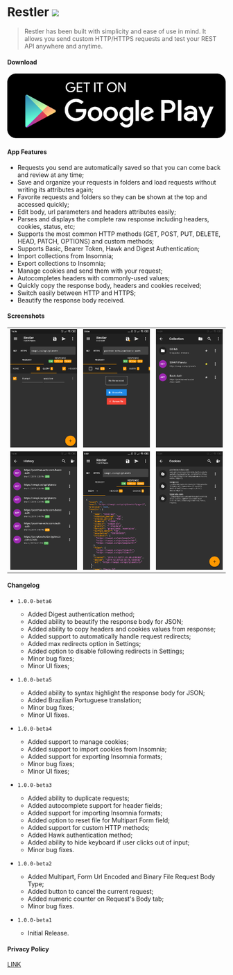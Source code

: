 # Restler ![](https://img.shields.io/badge/version-1.0.0--beta6-green.svg)

> Restler has been built with simplicity and ease of use in mind. It allows you send custom HTTP/HTTPS requests and test your REST API anywhere and anytime.

#### Download

[![](img/google-play.png)](https://rebrand.ly/restler-android-app)

#### App Features

* Requests you send are automatically saved so that you can come back and review at any time;
* Save and organize your requests in folders and load requests without writing its attributes again;
* Favorite requests and folders so they can be shown at the top and accessed quickly;
* Edit body, url parameters and headers attributes easily;
* Parses and displays the complete raw response including headers, cookies, status, etc;
* Supports the most common HTTP methods (GET, POST, PUT, DELETE, HEAD, PATCH, OPTIONS) and custom methods;
* Supports Basic, Bearer Token, Hawk and Digest Authentication;
* Import collections from Insomnia;
* Export collections to Insomnia;
* Manage cookies and send them with your request;
* Autocompletes headers with commonly-used values;
* Quickly copy the response body, headers and cookies received;
* Switch easily between HTTP and HTTPS;
* Beautify the response body received.

#### Screenshots

|                |                |                |
| -------------- | -------------- | -------------- |
| ![](img/1.png) | ![](img/2.png) | ![](img/3.png) |
| ![](img/4.png) | ![](img/5.png) | ![](img/6.png) |

#### Changelog

* `1.0.0-beta6`
  * Added Digest authentication method;
  * Added ability to beautify the response body for JSON;
  * Added ability to copy headers and cookies values from response;
  * Added support to automatically handle request redirects;
  * Added max redirects option in Settings;
  * Added option to disable following redirects in Settings;
  * Minor bug fixes;
  * Minor UI fixes;

* `1.0.0-beta5`
  * Added ability to syntax highlight the response body for JSON;
  * Added Brazilian Portuguese translation;
  * Minor bug fixes;
  * Minor UI fixes.

* `1.0.0-beta4`
  - Added support to manage cookies;
  - Added support to import cookies from Insomnia;
  - Added support for exporting Insomnia formats;
  - Minor bug fixes;
  - Minor UI fixes;

* `1.0.0-beta3`
  - Added ability to duplicate requests;
  - Added autocomplete support for header fields;
  - Added support for importing Insomnia formats;
  - Added option to reset file for Multipart Form field;
  - Added support for custom HTTP methods;
  - Added Hawk authentication method;
  - Added ability to hide keyboard if user clicks out of input;
  - Minor bug fixes.

* `1.0.0-beta2`
  - Added Multipart, Form Url Encoded and Binary File Request Body Type;
  - Added button to cancel the current request;
  - Added numeric counter on Request's Body tab;
  - Minor bug fixes.

* `1.0.0-beta1`
  * Initial Release.

#### Privacy Policy

[LINK](http://restler.tiagohm.xyz/privacy-policy.html)
